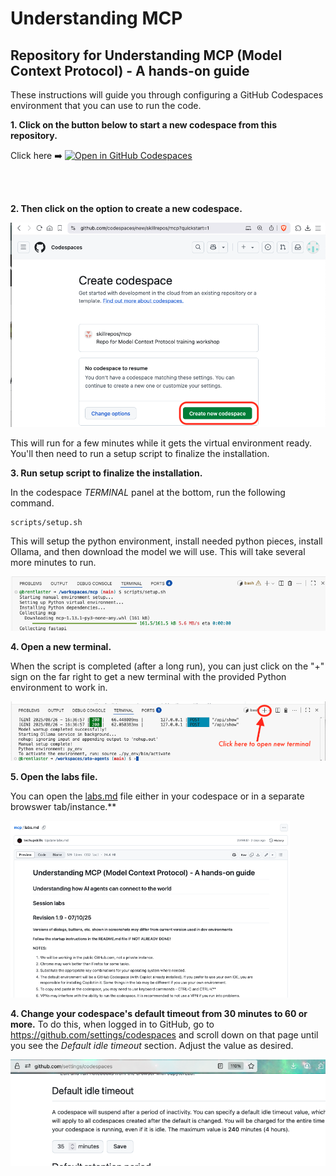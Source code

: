 # Understanding MCP
## Repository for Understanding MCP (Model Context Protocol) - A hands-on guide 

These instructions will guide you through configuring a GitHub Codespaces environment that you can use to run the code. 

**1. Click on the button below to start a new codespace from this repository.**

Click here ➡️  [![Open in GitHub Codespaces](https://github.com/codespaces/badge.svg)](https://codespaces.new/skillrepos/mcp?quickstart=1)

<br><br>

**2. Then click on the option to create a new codespace.**

![Creating new codespace from button](./images/mcp1.png?raw=true "Creating new codespace from button")

This will run for a few minutes while it gets the virtual environment ready. You'll then need to run a setup script to finalize the installation.

**3. Run setup script to finalize the installation.**

In the codespace *TERMINAL* panel at the bottom, run the following command.

```
scripts/setup.sh
```

This will setup the python environment, install needed python pieces, install Ollama, and then download the model we will use. This will take several more minutes to run. 

![Final prep](./images/mcp89.png?raw=true "Final prep")


**4. Open a new terminal.**

When the script is completed (after a long run), you can just click on the "+" sign on the far right to get a new terminal with the provided Python environment to work in.

![New terminal](./images/atoa3.png?raw=true "New terminal")

**5. Open the labs file.**

You can open the [labs.md](./labs.md) file either in your codespace or in a separate browswer tab/instance.**

![Labs](./images/mcp78.png?raw=true "Labs")

**4. Change your codespace's default timeout from 30 minutes to 60 or more.**
To do this, when logged in to GitHub, go to https://github.com/settings/codespaces and scroll down on that page until you see the *Default idle timeout* section. Adjust the value as desired.

![Changing codespace idle timeout value](./images/mcp79.png?raw=true "Changing codespace idle timeout value")
